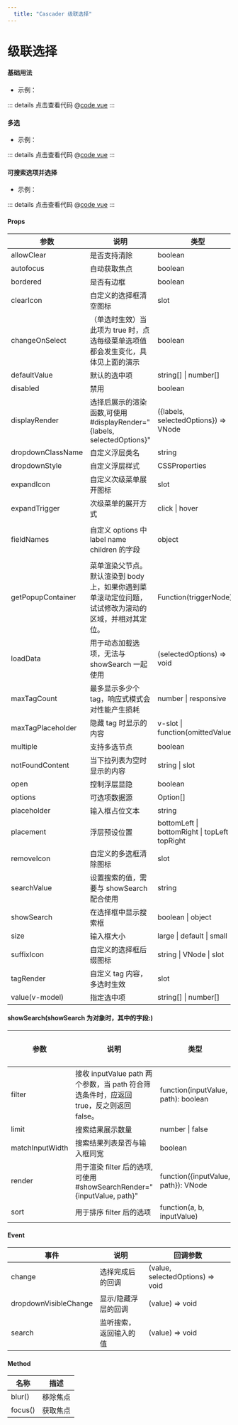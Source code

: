 ```yaml
---
  title: "Cascader 级联选择"
---
```


# 级联选择

#### 基础用法

- 示例：

<clientOnly>
  <cascaderDemo1 />
</clientOnly>

::: details 点击查看代码
@[code vue](@components/cascader/cascaderDemo1.vue)
:::

#### 多选

- 示例：

<clientOnly>
  <cascaderDemo2 />
</clientOnly>

::: details 点击查看代码
@[code vue](@components/cascader/cascaderDemo2.vue)
:::

#### 可搜索选项并选择

- 示例：

<clientOnly>
  <cascaderDemo3 />
</clientOnly>

::: details 点击查看代码
@[code vue](@components/cascader/cascaderDemo3.vue)
:::

#### Props

| 参数 | 说明 | 类型 | 默认值 |
| --- | --- | --- | --- |
| allowClear | 是否支持清除 | boolean | false |
| autofocus | 自动获取焦点 | boolean | false |
| bordered | 是否有边框 | boolean | true |
| clearIcon | 自定义的选择框清空图标 | slot | --- |
| changeOnSelect | （单选时生效）当此项为 true 时，点选每级菜单选项值都会发生变化，具体见上面的演示 | boolean | false |
| defaultValue | 默认的选中项 | string[] \| number[] | [] |
| disabled | 禁用 | boolean | false |
| displayRender | 选择后展示的渲染函数,可使用 #displayRender="{labels, selectedOptions}" | ({labels, selectedOptions}) => VNode | labels => labels.join(' / ')	 |
| dropdownClassName | 自定义浮层类名 | string | --- |
| dropdownStyle | 自定义浮层样式 | CSSProperties | {} |
| expandIcon | 自定义次级菜单展开图标 | slot | --- |
| expandTrigger | 次级菜单的展开方式 | click \| hover | 'click' |
| fieldNames | 自定义 options 中 label name children 的字段 | object | { label: 'label', value: 'value', children: 'children' } |
| getPopupContainer | 菜单渲染父节点。默认渲染到 body 上，如果你遇到菜单滚动定位问题，试试修改为滚动的区域，并相对其定位。 | Function(triggerNode) | () => document.body	 |
| loadData | 用于动态加载选项，无法与 showSearch 一起使用 | (selectedOptions) => void | --- |
| maxTagCount | 最多显示多少个 tag，响应式模式会对性能产生损耗 | number \| responsive | --- |
| maxTagPlaceholder | 隐藏 tag 时显示的内容 | v-slot \| function(omittedValues) | --- |
| multiple | 支持多选节点 | boolean | --- |
| notFoundContent | 当下拉列表为空时显示的内容 | string \| slot | 'Not Found' |
| open | 控制浮层显隐 | boolean | --- |
| options | 可选项数据源 | Option[] | --- |
| placeholder | 输入框占位文本 | string | '请选择' |
| placement | 浮层预设位置 | bottomLeft \| bottomRight \| topLeft \| topRight | bottomLeft |
| removeIcon | 自定义的多选框清除图标 | slot | --- |
| searchValue | 设置搜索的值，需要与 showSearch 配合使用 | string | --- |
| showSearch | 在选择框中显示搜索框 | boolean \| object | false |
| size | 输入框大小 | large \| default \| small | default |
| suffixIcon | 自定义的选择框后缀图标 | string \| VNode \| slot | --- |
| tagRender | 自定义 tag 内容，多选时生效 | slot | --- |
| value(v-model) | 指定选中项 | string[] \| number[] | --- |

#### showSearch(showSearch 为对象时，其中的字段:)

| 参数 | 说明 | 类型 | 默认值 |
| --- | --- | --- | --- |
| filter | 接收 inputValue path 两个参数，当 path 符合筛选条件时，应返回 true，反之则返回 false。	 | function(inputValue, path): boolean | --- |
| limit | 搜索结果展示数量 | number \| false	 | 50 |
| matchInputWidth | 搜索结果列表是否与输入框同宽 | boolean | --- |
| render | 用于渲染 filter 后的选项,可使用 #showSearchRender="{inputValue, path}" | function({inputValue, path}): VNode | --- |
| sort | 用于排序 filter 后的选项 | function(a, b, inputValue) | --- |

#### Event

| 事件 | 说明 | 回调参数 |
| --- | --- | --- |
| change | 选择完成后的回调 | (value, selectedOptions) => void |
| dropdownVisibleChange | 显示/隐藏浮层的回调 | (value) => void |
| search | 监听搜索，返回输入的值 | (value) => void |

#### Method

| 名称 | 描述 |
| --- | --- |
| blur() | 移除焦点 |
| focus() | 获取焦点 |
